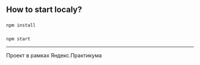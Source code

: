 ## How to start localy?

###

```
npm install
```

###

```
npm start
```

***

Проект в рамках Яндекс.Практикума
